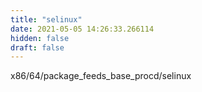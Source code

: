 ```yaml
---
title: "selinux"
date: 2021-05-05 14:26:33.266114
hidden: false
draft: false
---
```


x86/64/package_feeds_base_procd/selinux

